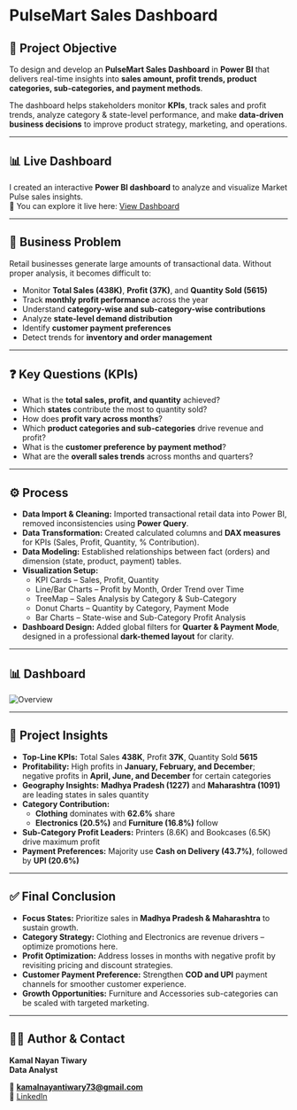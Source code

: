 # PulseMart Sales Dashboard  

## 📌 Project Objective  
To design and develop an **PulseMart Sales Dashboard** in **Power BI** that delivers real-time insights into **sales amount, profit trends, product categories, sub-categories, and payment methods**.  

The dashboard helps stakeholders monitor **KPIs**, track sales and profit trends, analyze category & state-level performance, and make **data-driven business decisions** to improve product strategy, marketing, and operations.

---

## 📊 Live Dashboard  
I created an interactive **Power BI dashboard** to analyze and visualize Market Pulse sales insights.  
🔗 You can explore it live here: [View Dashboard](https://app.powerbi.com/view?r=eyJrIjoiNWU5N2RjYjQtNzBkZi00ZjIwLWIwYTUtZTAwMTgxODdiOGViIiwidCI6ImNhZDFhYWU2LTc3MjEtNGE2Yy05ZWM3LWY1MWQ4YTJkYjY5NiJ9)  

---

## 🚨 Business Problem  
Retail businesses generate large amounts of transactional data. Without proper analysis, it becomes difficult to:  
- Monitor **Total Sales (438K)**, **Profit (37K)**, and **Quantity Sold (5615)**  
- Track **monthly profit performance** across the year  
- Understand **category-wise and sub-category-wise contributions**  
- Analyze **state-level demand distribution**  
- Identify **customer payment preferences**  
- Detect trends for **inventory and order management**  

---

## ❓ Key Questions (KPIs)  
- What is the **total sales, profit, and quantity** achieved?  
- Which **states** contribute the most to quantity sold?  
- How does **profit vary across months**?  
- Which **product categories and sub-categories** drive revenue and profit?  
- What is the **customer preference by payment method**?  
- What are the **overall sales trends** across months and quarters?  

---

## ⚙️ Process  
- **Data Import & Cleaning:** Imported transactional retail data into Power BI, removed inconsistencies using **Power Query**.  
- **Data Transformation:** Created calculated columns and **DAX measures** for KPIs (Sales, Profit, Quantity, % Contribution).  
- **Data Modeling:** Established relationships between fact (orders) and dimension (state, product, payment) tables.  
- **Visualization Setup:**  
  - KPI Cards – Sales, Profit, Quantity  
  - Line/Bar Charts – Profit by Month, Order Trend over Time  
  - TreeMap – Sales Analysis by Category & Sub-Category  
  - Donut Charts – Quantity by Category, Payment Mode  
  - Bar Charts – State-wise and Sub-Category Profit Analysis  
- **Dashboard Design:** Added global filters for **Quarter & Payment Mode**, designed in a professional **dark-themed layout** for clarity.  

---

## 📊 Dashboard  

![Overview](https://github.com/KamalNayanTiwary/PulseMart-Sales-Dashboard/blob/main/Snapshot%20of%20Dashboard.png)  

---

## 🔎 Project Insights  
- **Top-Line KPIs:** Total Sales **438K**, Profit **37K**, Quantity Sold **5615**  
- **Profitability:** High profits in **January, February, and December**; negative profits in **April, June, and December** for certain categories  
- **Geography Insights:** **Madhya Pradesh (1227)** and **Maharashtra (1091)** are leading states in sales quantity  
- **Category Contribution:**  
  - **Clothing** dominates with **62.6%** share  
  - **Electronics (20.5%)** and **Furniture (16.8%)** follow  
- **Sub-Category Profit Leaders:** Printers (8.6K) and Bookcases (6.5K) drive maximum profit  
- **Payment Preferences:** Majority use **Cash on Delivery (43.7%)**, followed by **UPI (20.6%)**  

---

## ✅ Final Conclusion  
- **Focus States:** Prioritize sales in **Madhya Pradesh & Maharashtra** to sustain growth.  
- **Category Strategy:** Clothing and Electronics are revenue drivers – optimize promotions here.  
- **Profit Optimization:** Address losses in months with negative profit by revisiting pricing and discount strategies.  
- **Customer Payment Preference:** Strengthen **COD and UPI** payment channels for smoother customer experience.  
- **Growth Opportunities:** Furniture and Accessories sub-categories can be scaled with targeted marketing.  

---

## 👨‍💻 Author & Contact  
**Kamal Nayan Tiwary**  
**Data Analyst**  

📧 **kamalnayantiwary73@gmail.com**  
🔗 [LinkedIn](https://www.linkedin.com/in/kamal-nayan-tiwary-2022-2026-/)  

